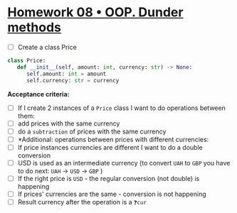 ﻿# [Homework 08 • OOP. Dunder methods ](https://lms.ithillel.ua/groups/63c0179f2482232c29371552/homeworks/6446dfc21c978946f0f8398c)

- [ ] Create a class Price
```python
class Price:
   def __init__(self, amount: int, currency: str) -> None:
      self.amount: int = amount
      self.currency: str = currency
```

**Acceptance criteria:**

- [ ] If I create 2 instances of a `Price` class I want to do operations between them:
- [ ] add prices with the same currency
- [ ] do a `subtraction` of prices with the same currency
- [ ] *Additional: operations between prices with different currencies:
- [ ] If price instances currencies are different I want to do a double conversion
- [ ] USD is used as an intermediate currency (to convert `UAH` to `GBP` you have to do next: `UAH` -> `USD` -> `GBP` )
- [ ] If the right price is `USD` - the regular conversion (not double) is happening
- [ ] If prices' currencies are the same - conversion is not happening
- [ ] Result currency after the operation is a `❓cur`
